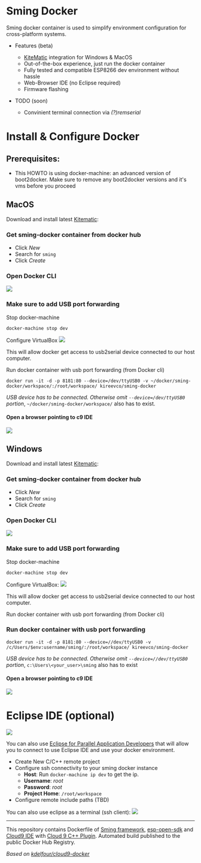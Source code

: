 Sming Docker
=============
Sming docker container is used to simplify environment configuration for cross-platform systems. 
- Features (beta)
  - [KiteMatic](http://kitematic.com) integration for Windows & MacOS
  - Out-of-the-box experience, just run the docker container
  - Fully tested and compatible ESP8266 dev environment without hassle
  - Web-Browser IDE (no Eclipse required)
  - Firmware flashing

- TODO (soon)
  
  - Convinient terminal connection via _(?)remserial_


# Install & Configure Docker

## Prerequisites:
- This HOWTO is using docker-machine: an advanced version of boot2docker. Make sure to remove any boot2docker versions and it's vms before you proceed

## MacOS
Download and install latest [Kitematic](https://kitematic.com/download/):

### Get sming-docker container from docker hub
- Click _New_
- Search for `sming`
- Click _Create_

### Open Docker CLI
![](http://i.imgur.com/bR6uUne.png)

### Make sure to add USB port forwarding
Stop docker-machine
```
docker-machine stop dev
```
Configure VirtualBox
![](http://i.imgur.com/x1Po4Yl.png)

This will allow docker get access to usb2serial device connected to our host computer.

Run docker container with usb port forwarding (from Docker cli)
```
docker run -it -d -p 8181:80 --device=/dev/ttyUSB0 -v ~/docker/sming-docker/workspace/:/root/workspace/ kireevco/sming-docker
```
_USB device has to be connected. Otherwise omit ```--device=/dev/ttyUSB0``` portion_, `~/docker/sming-docker/workspace/` also has to exist.


#### Open a browser pointing to c9 IDE

![](http://i.imgur.com/FJrHQHp.png)

## Windows
Download and install latest [Kitematic](https://kitematic.com/download/):
### Get sming-docker container from docker hub
- Click _New_
- Search for `sming`
- Click _Create_

### Open Docker CLI
![](http://i.imgur.com/bR6uUne.png)

### Make sure to add USB port forwarding
Stop docker-machine
```
docker-machine stop dev
```
Configure VirtualBox:
![](http://i.imgur.com/x1Po4Yl.png)

This will allow docker get access to usb2serial device connected to our host computer.

Run docker container with usb port forwarding (from Docker cli)
### Run docker container with usb port forwarding
```
docker run -it -d -p 8181:80 --device=//dev/ttyUSB0 -v /c/Users/$env:username/sming/:/root/workspace/ kireevco/sming-docker
```
_USB device has to be connected. Otherwise omit ```--device=//dev/ttyUSB0``` portion_, `c:\Users\<your_user>\sming` also has to exist

#### Open a browser pointing to c9 IDE
![](http://i.imgur.com/FJrHQHp.png)

# Eclipse IDE (optional)
![](http://i.imgur.com/rsHcB4f.png)

You can also use [Eclipse for Parallel Application Developers](http://www.eclipse.org/downloads/packages/eclipse-parallel-application-developers/lunasr2) that will allow you to connect to use Eclipse IDE and use your docker environment.

- Create New C/C++ remote project
- Configure ssh connectivity to your sming docker instance
  - __Host__: Run ```docker-machine ip dev``` to get the ip.
  - __Username__: _root_
  - __Password__: _root_
  - __Project Home__: ```/root/workspace```
- Configure remote include paths (TBD)


You can also use eclipse as a terminal (ssh client):
![](http://i.imgur.com/YUWsFGL.png)


---
This repository contains Dockerfile of [Sming framework](github.com/anakod/Sming), [esp-open-sdk](https://github.com/pfalcon/esp-open-sdk) and [Cloud9 IDE](https://github.com/c9/core) with [Cloud 9 C++ Plugin](https://github.com/invokr/c9.ide.language.cpp). Automated build published to the public Docker Hub Registry.


_Based on [kdelfour/cloud9-docker](https://registry.hub.docker.com/u/kdelfour/cloud9-docker/)_